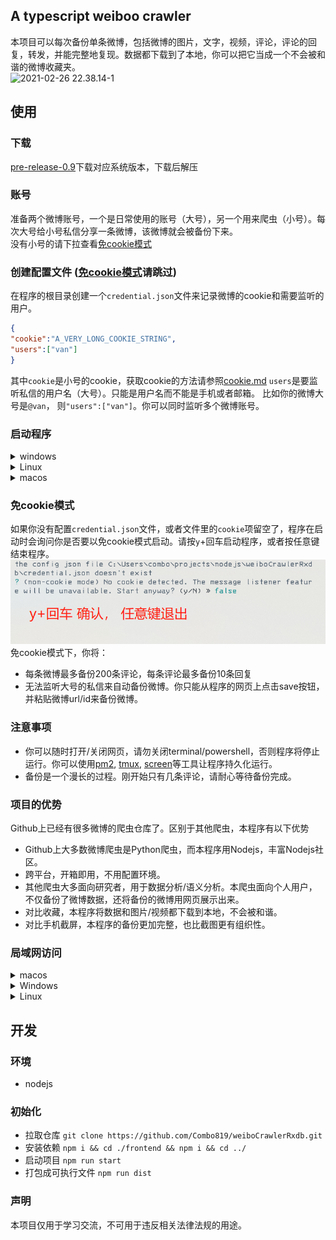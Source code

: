 ## A typescript weiboo crawler
本项目可以每次备份单条微博，包括微博的图片，文字，视频，评论，评论的回复，转发，并能完整地复现。数据都下载到了本地，你可以把它当成一个不会被和谐的微博收藏夹。  
![2021-02-26 22.38.14-1](https://raw.githubusercontent.com/kang-ut/picbed/master/img/2021-02-26%2022.38.14-1.gif)
## 使用
### 下载
[pre-release-0.9](https://github.com/Combo819/weiboCrawlerRxdb/releases/tag/0.9)下载对应系统版本，下载后解压
### 账号 
准备两个微博账号，一个是日常使用的账号（大号），另一个用来爬虫（小号）。每次大号给小号私信分享一条微博，该微博就会被备份下来。  
没有小号的请下拉查看[免cookie模式](#免cookie模式)
### 创建配置文件 ([免cookie模式](#免cookie模式)请跳过)
在程序的根目录创建一个`credential.json`文件来记录微博的cookie和需要监听的用户。
```json
{
"cookie":"A_VERY_LONG_COOKIE_STRING",
"users":["van"]
}
```
其中`cookie`是小号的cookie，获取cookie的方法请参照[cookie.md](https://github.com/dataabc/weiboSpider/blob/master/docs/cookie.md)
`users`是要监听私信的用户名（大号）。只能是用户名而不能是手机或者邮箱。 比如你的微博大号是`@van`， 则`"users":["van"]`。你可以同时监听多个微博账号。

### 启动程序
<details><summary>windows</summary>

+ 打开程序所在目录，在地址栏输入`powershell`按下回车
![20210224232313](https://raw.githubusercontent.com/kang-ut/picbed/master/img/20210224232313.png)
+ 右键点击左上角powershell图标，点属性，关闭快速编辑模式，以防止程序假死
![20210224232540](https://raw.githubusercontent.com/kang-ut/picbed/master/img/20210224232540.png)
+ 在powershell输入` .\weiboCrawlerTs-win.exe`,回车。如果你没有配置cookie，程序会问你是否进入免cookie模式。按`y`+ 回车确认，否则按任意键退出。
+ 程序启动后会自动打开浏览器。如果没有自动打开，则手动打开浏览器并进入`http://localhost:5000`（默认5000，以powershell显示为准）
![20210224232938](https://raw.githubusercontent.com/kang-ut/picbed/master/img/20210224232938.png)
![20200926160706](https://raw.githubusercontent.com/kang-ut/picbed/master/img/20200926160706.png)
+ 点击左上角的save按钮，在弹出的输入框中输入微博的url或者ID。如果你配置了cookie，在程序启动两分钟后私信分享一条微博给小号。微博保存成功后要刷新页面。
</details>

<details><summary>Linux</summary>

+ 在terminal进入程序所在的目录，
+ 首次运行如果没有运行权限，先输入`chmod +x ./weiboCrawlerTs-linux`修改权限
+ 运行`./weiboCrawlerTs-linux`。如果你没有配置cookie，程序会问你是否进入免cookie模式。按`y`+ 回车确认，否则按任意键退出。
+ 程序启动后会自动打开浏览器。如果没有自动打开，则手动打开浏览器并进入`http://localhost:5000`（默认5000，以terminal显示为准）
+ 点击左上角的save按钮，在弹出的输入框中输入微博的url或者ID。如果你配置了cookie，在程序启动两分钟后私信分享一条微博给小号。微博保存成功后要刷新页面。
</details>

<details><summary>macos</summary>

+ 右键点击程序所在目录，点选 服务->新建位于文件夹地终端标签页.
  ![20210228164646](https://raw.githubusercontent.com/kang-ut/picbed/master/img/20210228164646.png)
+ 输入`chmod +x ./weiboCrawlerTs-macos`, 回车(第一次运行才需要)
+ 输入`./weiboCrawlerTs-macos`，回车，启动程序。如果你没有配置cookie，程序会问你是否进入免cookie模式。按`y`+ `return`确认，否则按任意键退出。
![mac-terminal](https://raw.githubusercontent.com/kang-ut/picbed/master/img/mac-terminal.png)
+ 程序启动后会自动打开浏览器。如果没有自动打开，则手动打开浏览器并进入`http://localhost:5000`（默认5000，以terminal显示为准）   
![20200926160706](https://raw.githubusercontent.com/kang-ut/picbed/master/img/20200926160706.png)
+ 第一次运行可能会弹出防火墙提示，如果你希望在局域网内访问程序的网页，点击允许。
+ 点击左上角的save按钮，在弹出的输入框中输入微博的url或者ID。如果你配置了cookie，在程序启动两分钟后私信分享一条微博给小号。微博保存成功后要刷新页面。
</details>

### 免cookie模式
如果你没有配置`credential.json`文件，或者文件里的`cookie`项留空了，程序在启动时会询问你是否要以免cookie模式启动。请按`y`+回车启动程序，或者按任意键结束程序。  
![20210301173435](https://raw.githubusercontent.com/kang-ut/picbed/master/img/20210301173435.png)
免cookie模式下，你将：
+ 每条微博最多备份200条评论，每条评论最多备份10条回复
+ 无法监听大号的私信来自动备份微博。你只能从程序的网页上点击save按钮，并粘贴微博url/id来备份微博。
### 注意事项
+ 你可以随时打开/关闭网页，请勿关闭terminal/powershell，否则程序将停止运行。你可以使用[pm2](https://pm2.keymetrics.io/docs/usage/quick-start/), [tmux](https://github.com/tmux/tmux), [screen](https://www.gnu.org/software/screen/manual/screen.html)等工具让程序持久化运行。
+ 备份是一个漫长的过程。刚开始只有几条评论，请耐心等待备份完成。

### 项目的优势
Github上已经有很多微博的爬虫仓库了。区别于其他爬虫，本程序有以下优势
+ Github上大多数微博爬虫是Python爬虫，而本程序用Nodejs，丰富Nodejs社区。
+ 跨平台，开箱即用，不用配置环境。
+ 其他爬虫大多面向研究者，用于数据分析/语义分析。本爬虫面向个人用户，不仅备份了微博数据，还将备份的微博用网页展示出来。
+ 对比收藏，本程序将数据和图片/视频都下载到本地，不会被和谐。
+ 对比手机截屏，本程序的备份更加完整，也比截图更有组织性。

### 局域网访问

<details><summary>macos</summary>

+ 查找局域网下本机的ip地址。点wifi图标-> 网络偏好设置。图中的`192.168.2.18`就是本机在局域网中的ip地址
![ip](https://raw.githubusercontent.com/kang-ut/picbed/master/img/ip.png)
+ 在局域网的其他设备下打开浏览器，尝试访问`http://${ip4}:5000`。其中`${ip}`替换为你查到的ip4地址。比如上图中是`http://192.168.2.20:5000`。如果网页加载成功，则大功告成。否则下一步
+ 点击系统偏好设置->安全性与隐私
![setting](https://raw.githubusercontent.com/kang-ut/picbed/master/img/setting.png)
+ 点击防火墙，点左下角解锁，点击防火墙选项
![firewall](https://raw.githubusercontent.com/kang-ut/picbed/master/img/firewall.png)
+ 查找列表中有没有`weiboCrawlerTs-macos`，如果没有则点击加号，在目录中找到并添加，然后改成`允许传入连接`。点击 好，再把锁头锁回去。
![add-app](https://raw.githubusercontent.com/kang-ut/picbed/master/img/add-app.png)


</details>
<details><summary>Windows</summary>

+ 查找局域网下本机的ip地址。点击wifi图标->属性 找到ip4地址
![20210301152945](https://raw.githubusercontent.com/kang-ut/picbed/master/img/20210301152945.png)
![20210301153212](https://raw.githubusercontent.com/kang-ut/picbed/master/img/20210301153212.png)
+ 在局域网的其他设备下打开浏览器，尝试访问`http://${ip4}:5000`。其中`${ip}`替换为你查到的ip4地址。比如上图中是`http://192.168.2.20:5000`。如果网页加载成功，则大功告成。否则下一步
+ 打开程序所在的电脑的防火墙。按win键，搜索“防火墙”，点击`高级安全 windows defender防火墙`
![20210301153857](https://raw.githubusercontent.com/kang-ut/picbed/master/img/20210301153857.png)
+ 点击`入站规则`,找到`weiboCrawlerts-win.exe`, 点击`属性`
![20210301154046](https://raw.githubusercontent.com/kang-ut/picbed/master/img/20210301154046.png)
+ 点击允许连接，并确定
![20210301154302](https://raw.githubusercontent.com/kang-ut/picbed/master/img/20210301154302.png)
</details>
<details><summary>Linux</summary>
请参照macos或windows的教程自行摸索
</details>

## 开发
### 环境
+ nodejs
### 初始化
+ 拉取仓库
`git clone https://github.com/Combo819/weiboCrawlerRxdb.git`
+ 安装依赖 `npm i && cd ./frontend && npm i && cd ../`
+ 启动项目 `npm run start`
+ 打包成可执行文件 `npm run dist`
### 声明
本项目仅用于学习交流，不可用于违反相关法律法规的用途。